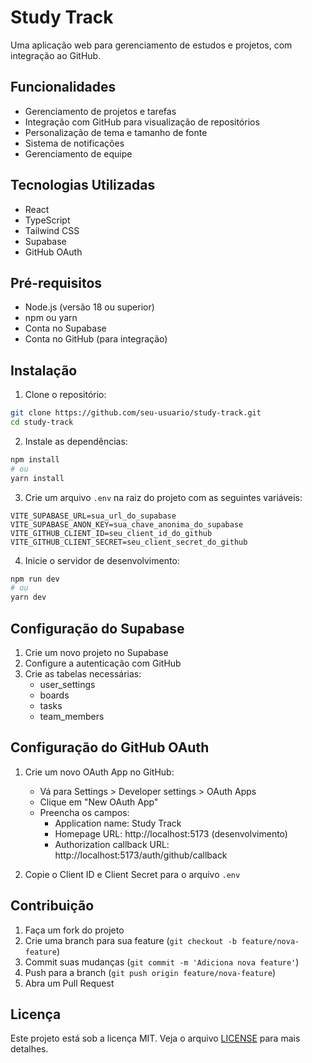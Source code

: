 # Study Track

Uma aplicação web para gerenciamento de estudos e projetos, com integração ao GitHub.

## Funcionalidades

- Gerenciamento de projetos e tarefas
- Integração com GitHub para visualização de repositórios
- Personalização de tema e tamanho de fonte
- Sistema de notificações
- Gerenciamento de equipe

## Tecnologias Utilizadas

- React
- TypeScript
- Tailwind CSS
- Supabase
- GitHub OAuth

## Pré-requisitos

- Node.js (versão 18 ou superior)
- npm ou yarn
- Conta no Supabase
- Conta no GitHub (para integração)

## Instalação

1. Clone o repositório:
```bash
git clone https://github.com/seu-usuario/study-track.git
cd study-track
```

2. Instale as dependências:
```bash
npm install
# ou
yarn install
```

3. Crie um arquivo `.env` na raiz do projeto com as seguintes variáveis:
```env
VITE_SUPABASE_URL=sua_url_do_supabase
VITE_SUPABASE_ANON_KEY=sua_chave_anonima_do_supabase
VITE_GITHUB_CLIENT_ID=seu_client_id_do_github
VITE_GITHUB_CLIENT_SECRET=seu_client_secret_do_github
```

4. Inicie o servidor de desenvolvimento:
```bash
npm run dev
# ou
yarn dev
```

## Configuração do Supabase

1. Crie um novo projeto no Supabase
2. Configure a autenticação com GitHub
3. Crie as tabelas necessárias:
   - user_settings
   - boards
   - tasks
   - team_members

## Configuração do GitHub OAuth

1. Crie um novo OAuth App no GitHub:
   - Vá para Settings > Developer settings > OAuth Apps
   - Clique em "New OAuth App"
   - Preencha os campos:
     - Application name: Study Track
     - Homepage URL: http://localhost:5173 (desenvolvimento)
     - Authorization callback URL: http://localhost:5173/auth/github/callback

2. Copie o Client ID e Client Secret para o arquivo `.env`

## Contribuição

1. Faça um fork do projeto
2. Crie uma branch para sua feature (`git checkout -b feature/nova-feature`)
3. Commit suas mudanças (`git commit -m 'Adiciona nova feature'`)
4. Push para a branch (`git push origin feature/nova-feature`)
5. Abra um Pull Request

## Licença

Este projeto está sob a licença MIT. Veja o arquivo [LICENSE](LICENSE) para mais detalhes. 
